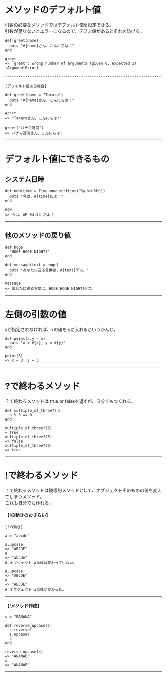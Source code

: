 # メソッドのデフォルト値
引数の必要なメソッドではデフォルト値を設定できる。  
引数が足りないとエラーになるので、デフォ値があるとそれを防げる。
~~~
def greet(name)
  puts "#{name}さん、こんにちは！"
end

greet
=> `greet': wrong number of arguments (given 0, expected 1) (ArgumentError)

----------------------------------------------------------------------------
[デフォルト値ある場合]

def greet(name = "Tarara")
  puts "#{name}さん、こんにちは！"
end

greet
=> "Tararaさん、こんにちは!"

greet("パナマ運河")
=> パナマ運河さん、こんにちは!
~~~
***

# デフォルト値にできるもの
## システム日時
~~~
def now(time = Time.now.strftime("%p %H:%M"))
  puts "今は、#{time}だよ！"
end

now
=> 今は、AM 04:34 だよ！
~~~
***

## 他のメソッドの戻り値
~~~
def hoge
  'HOGE HOGE NIGHT!'
end

def message(text = hoge)
  puts "あなたに送る言葉は、#{text}デス。"
end

message
=> あなたに送る言葉は、HOGE HOGE NIGHT!デス。
~~~
***

# 左側の引数の値
yが指定されなければ、xの値を yに入れるというかんじ。
~~~
def point(x,y = x)
  puts "x = #{x}, y = #{y}"
end

point(3)
=> x = 3, y = 3
~~~
***

# ?で終わるメソッド
？で終わるメソッドは true or falseを返すが、自分でもつくれる。
~~~
def multiple_of_three?(n)
  n % 3 == 0
end

multiple_of_three?(3)
= true
multiple_of_three?(5)
=> false
multiple_of_three?(6)
=> true
~~~
***

# !で終わるメソッド
！で終わるメソッドは破壊的メソッドとして、オブジェクトそのものの値を変えてしまうメソッド。  
これも自分でも作れる。  
  
#### 【!の動きのおさらい】
~~~
[!の動き]

a = "abcde"

a.upcase
=> "ABCDE"
a
=> "abcde"
# オブジェクト a自体は変わっていない。

a.upcase!
=> "ABCDE"
a
=> "ABCDE"
# オブジェクト a自体が変わった。
~~~
***

#### 【!メソッド作成】
~~~
s = "BANANA"

def reverse_upcase(s)
  s.reverse!
  s.upcase!
  s
end

reverse_upcase(s)
=> "ANANAB"
s
=> "ANANAB"
~~~
***
